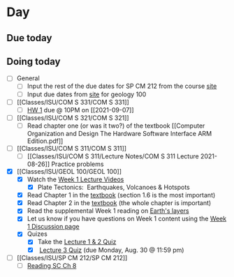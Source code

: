 

# Day 

## Due today


## Doing today
- [ ] General
	- [ ]  Input the rest of the due dates for SP CM 212 from the course [site](https://canvas.iastate.edu/courses/84042/modules#module_495984)
	- [ ]  Input due dates from [site](https://canvas.iastate.edu/courses/82791/pages/what-is-the-schedule-of-lectures-assignments-etc-dot?module_item_id=3779819) for geology 100
- [ ] [[Classes/ISU/COM S 331/COM S 331]]
	- [ ] [HW 1](https://canvas.iastate.edu/courses/86358/assignments/1529811) due @ 10PM on [[2021-09-07]]
- [ ] [[Classes/ISU/COM S 321/COM S 321]]
	- [ ] Read chapter one (or was it two?) of the textbook [[Computer Organization and Design The Hardware Software Interface ARM Edition.pdf]]
- [ ] [[Classes/ISU/COM S 311/COM S 311]]
	- [ ] [[Classes/ISU/COM S 311/Lecture Notes/COM S 311 Lecture 2021-08-26]] Practice problems
- [x] [[Classes/ISU/GEOL 100/GEOL 100]]
	-  [x] Watch the [Week 1 Lecture Videos](https://canvas.iastate.edu/courses/82791/pages/week-1-lecture-videos "Week 1 Lecture Videos")
		-  [x] Plate Tectonics:  Earthquakes, Volcanoes & Hotspots

 	- [x]  Read Chapter 1 in the [textbook](https://canvas.iastate.edu/courses/82791/external_tools/4157) (section 1.6 is the most important)
	- [x]  Read Chapter 2 in the [textbook](https://canvas.iastate.edu/courses/82791/external_tools/4157) (the whole chapter is important)
	-   [x] [](https://canvas.iastate.edu/courses/71354/pages/week-1-lectures "Week 1 Lectures")Read the supplemental Week 1 reading on [Earth's layers](https://canvas.iastate.edu/courses/82791/pages/supplemental-reading-layers-in-earths-interior "Supplemental Reading - Layers in Earth's Interior")
 	- [x]   Let us know if you have questions on Week 1 content using the [Week 1 Discussion page](https://canvas.iastate.edu/courses/82791/discussion_topics/957289 "Have questions on Week 1 content?")
	- [x] Quizes
		- [x]   Take the [Lecture 1 & 2 Quiz](https://canvas.iastate.edu/courses/82791/quizzes/343323 "Lecture 1 & 2 Quiz") 
		- [x]    [Lecture 3 Quiz](https://canvas.iastate.edu/courses/82791/quizzes/343322 "Lecture 3 Quiz") (due Monday, Aug. 30 @ 11:59 pm)
- [ ]   [[Classes/ISU/SP CM 212/SP CM 212]]
	- [ ] [Reading SC Ch 8](https://canvas.iastate.edu/courses/84042/assignments/1475601?module_item_id=3822502)